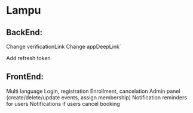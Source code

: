 # Lampu

## BackEnd:
Change verificationLink
Change appDeepLink`

Add refresh token

## FrontEnd:
Multi language
Login, registration
Enrollment, cancelation
Admin panel (create/delete/update events, assign membership)
Notification reminders for users
Notifications if users cancel booking